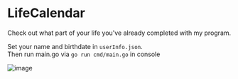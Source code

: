 # LifeCalendar
Check out what part of your life you've already completed with my program.

Set your name and birthdate in `userInfo.json`.   
Then run main.go via `go run cmd/main.go` in console  

![image](https://github.com/fluffy11lol/LifeCalendar/assets/90965954/a4cfef5b-dc77-4d0b-bece-1dea3f1835f1)
